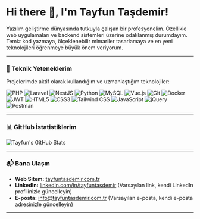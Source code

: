 # Hi there 👋, I'm Tayfun Taşdemir!

Yazılım geliştirme dünyasında tutkuyla çalışan bir profesyonelim. Özellikle web uygulamaları ve backend sistemleri üzerine odaklanmış durumdayım. Temiz kod yazmaya, ölçeklenebilir mimariler tasarlamaya ve en yeni teknolojileri öğrenmeye büyük önem veriyorum.

---

### 🚀 Teknik Yeteneklerim

Projelerimde aktif olarak kullandığım ve uzmanlaştığım teknolojiler:

<p align="left">
  <img src="https://img.shields.io/badge/PHP-777BB4?style=flat&logo=php&logoColor=white" alt="PHP" />
  <img src="https://img.shields.io/badge/Laravel-FF2D20?style=flat&logo=laravel&logoColor=white" alt="Laravel" />
  <img src="https://img.shields.io/badge/NestJS-E0234E?style=flat&logo=nestjs&logoColor=white" alt="NestJS" />
  <img src="https://img.shields.io/badge/Python-3776AB?style=flat&logo=python&logoColor=white" alt="Python" />
  <img src="https://img.shields.io/badge/MySQL-4479A1?style=flat&logo=mysql&logoColor=white" alt="MySQL" />
  <img src="https://img.shields.io/badge/Vue.js-4FC08D?style=flat&logo=vue.js&logoColor=white" alt="Vue.js" />
  <img src="https://img.shields.io/badge/Git-F05032?style=flat&logo=git&logoColor=white" alt="Git" />
  <img src="https://img.shields.io/badge/Docker-2496ED?style=flat&logo=docker&logoColor=white" alt="Docker" />
  <img src="https://img.shields.io/badge/JWT-black?style=flat&logo=json-web-tokens&logoColor=white" alt="JWT" />
  <img src="https://img.shields.io/badge/HTML5-E34F26?style=flat&logo=html5&logoColor=white" alt="HTML5" />
  <img src="https://img.shields.io/badge/CSS3-1572B6?style=flat&logo=css3&logoColor=white" alt="CSS3" />
  <img src="https://img.shields.io/badge/Tailwind_CSS-06B6D4?style=flat&logo=tailwind-css&logoColor=white" alt="Tailwind CSS" />
  <img src="https://img.shields.io/badge/JavaScript-F7DF1E?style=flat&logo=javascript&logoColor=black" alt="JavaScript" />
  <img src="https://img.shields.io/badge/jQuery-0769AD?style=flat&logo=jquery&logoColor=white" alt="jQuery" />
  <img src="https://img.shields.io/badge/Postman-FF6C37?style=flat&logo=postman&logoColor=white" alt="Postman" />
</p>

---

### 📊 GitHub İstatistiklerim

![Tayfun's GitHub Stats](https://github-readme-stats.vercel.app/api?username=tayfuntasdemir&show_icons=true&theme=radical&hide_border=true&title_color=6A5ACD&icon_color=6A5ACD&text_color=5C5C5C&bg_color=F8F8FF)

---

### 📬 Bana Ulaşın

* **Web Sitem:** [tayfuntasdemir.com.tr](https://tayfuntasdemir.com.tr)
* **LinkedIn:** [linkedin.com/in/tayfuntasdemir](https://www.linkedin.com/in/tayfuntasdemir/) (Varsayılan link, kendi LinkedIn profilinizle güncelleyin)
* **E-posta:** [info@tayfuntasdemir.com.tr](mailto:info@tayfuntasdemir.com.tr) (Varsayılan e-posta, kendi e-posta adresinizle güncelleyin)

---